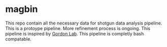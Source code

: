 # magbin
This repo contain all the necessary data for shotgun data analysis pipeline. This is a protoype pipeline. More refinement process is ongoing. This pipeline is inspired by [Gordon Lab](https://gitlab.com/Gordon_Lab/metagenomic_pipeline). This pipeline is completly bash compatable.
